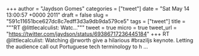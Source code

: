 
+++
author = "Jaydson Gomes"
categories = ["tweet"]
date = "Sat May 14 13:00:57 +0000 2011"
draft = false
slug = "591c11651bce627dc8c7edff3d3a9db9da579ce5"
tags = ["tweet"]
title = """RT @littlecalculist: Watc..."""
tweet = true
micro = true
tweet_url = "https://twitter.com/jaydson/status/69386717236445184"
+++
RT @littlecalculist: Watching @rworth give a hilarious #braziljs keynote. Letting the audience call out Portuguese tech terminology to h ...
